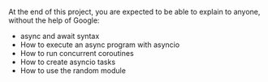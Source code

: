 At the end of this project, you are expected to be able to explain to anyone, without the help of Google:

-   async and await syntax
-   How to execute an async program with asyncio
-   How to run concurrent coroutines
-   How to create asyncio tasks
-   How to use the random module
